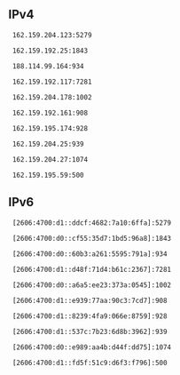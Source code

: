 ## IPv4
```
 162.159.204.123:5279
```
```
 162.159.192.25:1843
```
```
 188.114.99.164:934
```
```
 162.159.192.117:7281
```
```
 162.159.204.178:1002
```
```
 162.159.192.161:908
```
```
 162.159.195.174:928
```
```
 162.159.204.25:939
```
```
 162.159.204.27:1074
```
```
 162.159.195.59:500
```

## IPv6
```
 [2606:4700:d1::ddcf:4682:7a10:6ffa]:5279
```
```
 [2606:4700:d0::cf55:35d7:1bd5:96a8]:1843
```
```
 [2606:4700:d0::60b3:a261:5595:791a]:934
```
```
 [2606:4700:d1::d48f:71d4:b61c:2367]:7281
```
```
 [2606:4700:d0::a6a5:ee23:373a:0545]:1002
```
```
 [2606:4700:d1::e939:77aa:90c3:7cd7]:908
```
```
 [2606:4700:d1::8239:4fa9:066e:8759]:928
```
```
 [2606:4700:d1::537c:7b23:6d8b:3962]:939
```
```
 [2606:4700:d0::e989:aa4b:d44f:dd75]:1074
```
```
 [2606:4700:d1::fd5f:51c9:d6f3:f796]:500
```
